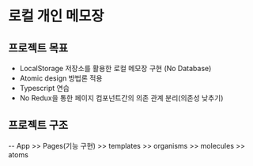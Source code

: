 # 로컬 개인 메모장

## 프로젝트 목표

-   LocalStorage 저장소를 활용한 로컬 메모장 구현 (No Database)
-   Atomic design 방법론 적용
-   Typescript 연습
-   No Redux을 통한 페이지 컴포넌트간의 의존 관계 분리(의존성 낮추기)

## 프로젝트 구조

-- App >> Pages(기능 구현) >> templates >> organisms >> molecules >> atoms
